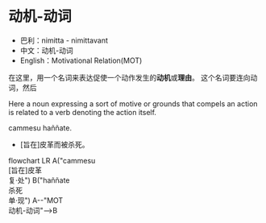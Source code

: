 # 动机-动词
* 巴利：nimitta - nimittavant
* 中文：动机-动词
* English：Motivational Relation(MOT)

在这里，用一个名词来表达促使一个动作发生的**动机**或**理由**。
这个名词要连向动词，然后


Here a noun expressing a sort of motive or grounds that compels an action is related to a verb denoting the action itself.

cammesu haññate.
- [旨在]皮革而被杀死。
<div class="mermaid">
flowchart LR
A("cammesu<br>[旨在]皮革<br>复·处")
B("haññate<br>杀死<br>单·现")
A--"MOT<br>动机-动词"-->B
</div>